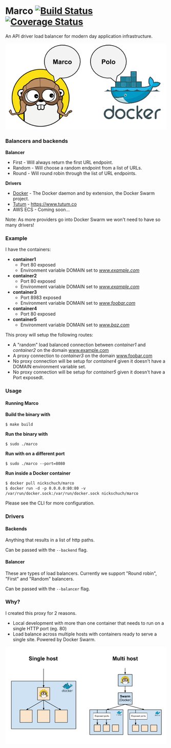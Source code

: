 Marco [![Build Status](https://travis-ci.org/nickschuch/marco.svg?branch=master)](https://travis-ci.org/nickschuch/marco) [![Coverage Status](https://coveralls.io/repos/nickschuch/marco/badge.svg)](https://coveralls.io/r/nickschuch/marco)
=====

An API driver load balancer for modern day application infrastructure.

![Overview](/docs/overview.png "Overview")

### Balancers and backends

**Balancer**

* First - Will always return the first URL endpoint.
* Random - Will choose a random endpoint from a list of URLs.
* Round - Will round robin through the list of URL endpoints.

**Drivers**

* [Docker](/backend/docker/README.md) - The Docker daemon and by extension, the Docker Swarm project.
* [Tutum](/backend/tutum/README.md) - https://www.tutum.co
* AWS ECS - Coming soon...

Note: As more providers go into Docker Swarm we won't need to have so many drivers!

### Example

I have the containers:
* **container1**
  * Port 80 exposed
  * Environment variable DOMAIN set to _www.example.com_
* **container2**
  * Port 80 exposed
  * Environment variable DOMAIN set to _www.example.com_
* **container3**
  * Port 8983 exposed
  * Environment variable DOMAIN set to _www.foobar.com_
* **container4**
  * Port 80 exposed
* **container5**
  * Environment variable DOMAIN set to _www.baz.com_

This proxy will setup the following routes:
* A "random" load balanced connection between _container1_ and _container2_ on the domain www.example.com
* A proxy connection to _container3_ on the domain www.foobar.com
* No proxy connection will be setup for _container4_ given it doesn't have a DOMAIN environment variable set.
* No proxy connection will be setup for _container5_ given it doesn't have a Port exposedt.

### Usage

#### Running Marco

**Build the binary with**

```
$ make build
```

**Run the binary with**

```
$ sudo ./marco
```

**Run with on a different port**

```
$ sudo ./marco --port=8080
```

**Run inside a Docker container**

```
$ docker pull nickschuch/marco
$ docker run -d -p 0.0.0.0:80:80 -v /var/run/docker.sock:/var/run/docker.sock nickschuch/marco
```

Please see the CLI for more configuration.

### Drivers

#### Backends

Anything that results in a list of http paths.

Can be passed with the `--backend` flag.

#### Balancer

These are types of load balancers. Currently we support "Round robin", "First" and "Random" balancers.

Can be passed with the `--balancer` flag.

### Why?

I created this proxy for 2 reasons.
* Local development with more than one container that needs to run on a single HTTP port (eg. 80)
* Load balance across multiple hosts with containers ready to serve a single site. Powered by Docker Swarm.

![Why](/docs/why.png "Why")
